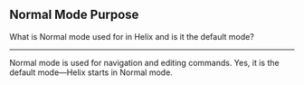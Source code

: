 ## Normal Mode Purpose

What is Normal mode used for in Helix and is it the default mode?

---

Normal mode is used for navigation and editing commands. Yes, it is the default mode—Helix starts in Normal mode.


